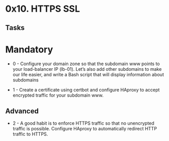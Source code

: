# 0x10. HTTPS SSL

## Tasks

# Mandatory

* 0 - Configure your domain zone so that the subdomain www points to your load-balancer IP (lb-01). Let’s also add other subdomains to make our life easier, and write a Bash script that will display information about subdomains

* 1 - Create a certificate using certbot and configure HAproxy to accept encrypted traffic for your subdomain www.

## Advanced

* 2 - A good habit is to enforce HTTPS traffic so that no unencrypted traffic is possible. Configure HAproxy to automatically redirect HTTP traffic to HTTPS.